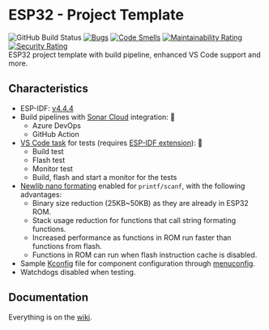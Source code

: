 # ESP32 - Project Template

![GitHub Build Status](https://github.com/gfurtadoalmeida/esp32-project-template/actions/workflows/build.yml/badge.svg) [![Bugs](https://sonarcloud.io/api/project_badges/measure?project=esp32_project_template&metric=bugs)](https://sonarcloud.io/summary/new_code?id=esp32_project_template) [![Code Smells](https://sonarcloud.io/api/project_badges/measure?project=esp32_project_template&metric=code_smells)](https://sonarcloud.io/summary/new_code?id=esp32_project_template) [![Maintainability Rating](https://sonarcloud.io/api/project_badges/measure?project=esp32_project_template&metric=sqale_rating)](https://sonarcloud.io/summary/new_code?id=esp32_project_template) [![Security Rating](https://sonarcloud.io/api/project_badges/measure?project=esp32_project_template&metric=security_rating)](https://sonarcloud.io/summary/new_code?id=esp32_project_template)  
ESP32 project template with build pipeline, enhanced VS Code support and more.  

## Characteristics

* ESP-IDF: [v4.4.4](https://docs.espressif.com/projects/esp-idf/en/v4.4.4/esp32/index.html)
* Build pipelines with [Sonar Cloud](https://sonarcloud.io/) integration: 🚀
  * Azure DevOps
  * GitHub Action
* [VS Code task](https://code.visualstudio.com/docs/editor/tasks) for tests (requires [ESP-IDF extension](https://marketplace.visualstudio.com/items?itemName=espressif.esp-idf-extension)): 🧪
  * Build test
  * Flash test
  * Monitor test
  * Build, flash and start a monitor for the tests
* [Newlib nano formating](https://docs.espressif.com/projects/esp-idf/en/latest/esp32/api-guides/performance/size.html?#newlib-nano-formatting) enabled for `printf/scanf`, with the following advantages:
  * Binary size reduction (25KB~50KB) as they are already in ESP32 ROM.
  * Stack usage reduction for functions that call string formating functions.
  * Increased performance as functions in ROM run faster than functions from flash. 
  * Functions in ROM can run when flash instruction cache is disabled.
* Sample [Kconfig](/components/component_name/Kconfig) file for component configuration through [menuconfig](https://docs.espressif.com/projects/esp-idf/en/latest/esp32/api-reference/kconfig.html).
* Watchdogs disabled when testing.

## Documentation

Everything is on the [wiki](https://github.com/gfurtadoalmeida/esp32-project-template/wiki).
